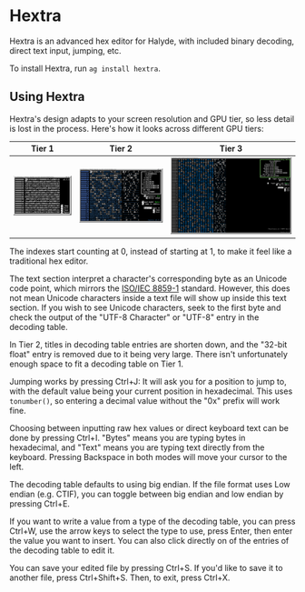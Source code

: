 # Hextra
Hextra is an advanced hex editor for Halyde, with included binary decoding, direct text input, jumping, etc.

To install Hextra, run `ag install hextra`.

## Using Hextra
Hextra's design adapts to your screen resolution and GPU tier, so less detail is lost in the process. Here's how it looks across different GPU tiers:

| Tier 1 | Tier 2 | Tier 3 |
| --- | --- | --- |
| ![image](images/tier1.png) | ![image](images/tier2.png) | ![image](images/tier3.png) |

The indexes start counting at 0, instead of starting at 1, to make it feel like a traditional hex editor.

The text section interpret a character's corresponding byte as an Unicode code point, which mirrors the [ISO/IEC 8859-1](https://en.wikipedia.org/wiki/ISO/IEC_8859-1) standard.
However, this does not mean Unicode characters inside a text file will show up inside this text section. If you wish to see Unicode characters, seek to the first byte and check the output of the "UTF-8 Character" or "UTF-8" entry in the decoding table.

In Tier 2, titles in decoding table entries are shorten down, and the "32-bit float" entry is removed due to it being very large.
There isn't unfortunately enough space to fit a decoding table on Tier 1.

Jumping works by pressing Ctrl+J: It will ask you for a position to jump to, with the default value being your current position in hexadecimal. This uses `tonumber()`, so entering a decimal value without the "0x" prefix will work fine.

Choosing between inputting raw hex values or direct keyboard text can be done by pressing Ctrl+I. "Bytes" means you are typing bytes in hexadecimal, and "Text" means you are typing text directly from the keyboard. Pressing Backspace in both modes will move your cursor to the left.

The decoding table defaults to using big endian. If the file format uses Low endian (e.g. CTIF), you can toggle between big endian and low endian by pressing Ctrl+E.

If you want to write a value from a type of the decoding table, you can press Ctrl+W, use the arrow keys to select the type to use, press Enter, then enter the value you want to insert. You can also click directly on of the entries of the decoding table to edit it.

You can save your edited file by pressing Ctrl+S. If you'd like to save it to another file, press Ctrl+Shift+S. Then, to exit, press Ctrl+X.